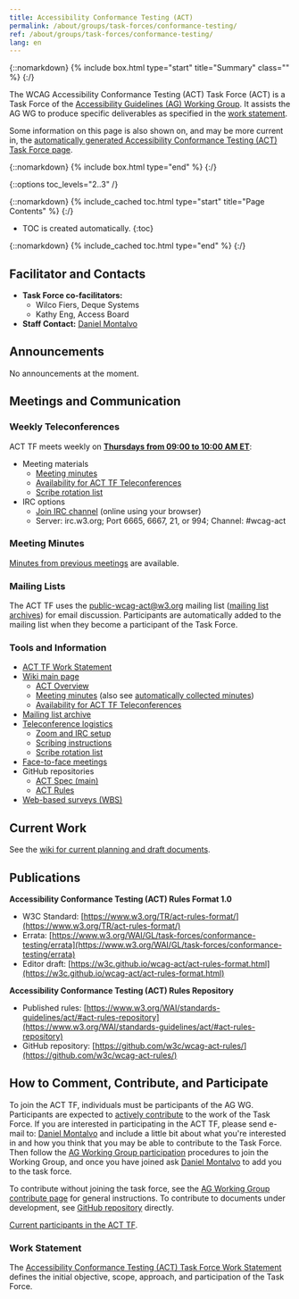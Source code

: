 ```yaml
---
title: Accessibility Conformance Testing (ACT)
permalink: /about/groups/task-forces/conformance-testing/
ref: /about/groups/task-forces/conformance-testing/
lang: en
---
```


{::nomarkdown}
{% include box.html type="start" title="Summary" class="" %}
{:/}

The WCAG Accessibility Conformance Testing (ACT) Task Force (ACT) is a Task Force of the [Accessibility Guidelines (AG) Working Group](/about/groups/agwg/). It assists the AG WG to produce specific deliverables as specified in the [work statement](/about/groups/task-forces/conformance-testing/work-statement/).

Some information on this page is also shown on, and may be more current in, the [automatically generated Accessibility Conformance Testing (ACT) Task Force page](https://www.w3.org/groups/tf/wcag-act).

{::nomarkdown}
{% include box.html type="end" %}
{:/}

{::options toc_levels="2..3" /}

{::nomarkdown}
{% include_cached toc.html type="start" title="Page Contents" %}
{:/}

-   TOC is created automatically.
{:toc}

{::nomarkdown}
{% include_cached toc.html type="end" %}
{:/}

## Facilitator and Contacts

- **Task Force co-facilitators:**
    - Wilco Fiers, Deque Systems
    - Kathy Eng, Access Board
- **Staff Contact:** [Daniel Montalvo](https://www.w3.org/People/#dmontalvo)

## Announcements

No announcements at the moment.

## Meetings and Communication

### Weekly Teleconferences

ACT TF meets weekly on **[Thursdays from 09:00 to 10:00 AM ET](https://www.timeanddate.com/worldclock/fixedtime.html?iso=20230330T09&p1=43&ah=1)**:

- Meeting materials
    - [Meeting minutes](https://www.w3.org/WAI/GL/task-forces/conformance-testing/wiki/Meeting_Minutes)
    - [Availability for ACT TF Teleconferences](https://www.w3.org/2002/09/wbs/93339/availability/)
    - [Scribe rotation list](https://www.w3.org/WAI/GL/task-forces/conformance-testing/wiki/Scribe_Rotation_List)
- IRC options
    - [Join IRC channel](http://irc.w3.org/?channels=#wcag-act) (online using your browser)
    - Server: irc.w3.org; Port 6665, 6667, 21, or 994; Channel: #wcag-act

### Meeting Minutes

[Minutes from previous meetings](https://www.w3.org/WAI/GL/task-forces/conformance-testing/wiki/Meeting_Minutes) are available.

### Mailing Lists

The ACT TF uses the public-wcag-act@w3.org mailing list ([mailing list archives](http://lists.w3.org/Archives/Public/public-wcag-act/)) for email discussion. Participants are automatically added to the mailing list when they become a participant of the Task Force.

### Tools and Information

- [ACT TF Work Statement](/about/groups/task-forces/conformance-testing/work-statement/)
- [Wiki main page](https://www.w3.org/WAI/GL/task-forces/conformance-testing/wiki/)
    - [ACT Overview](https://www.w3.org/WAI/GL/task-forces/conformance-testing/wiki/ACT_Overview_-_What_is_ACT)
    - [Meeting minutes](https://www.w3.org/WAI/GL/task-forces/conformance-testing/wiki/Meeting_Minutes) (also see [automatically collected minutes](https://www.w3.org/WAI/GL/task-forces/conformance-testing/minutes))
    - [Availability for ACT TF Teleconferences](https://www.w3.org/2002/09/wbs/93339/availability/)
- [Mailing list archive](http://lists.w3.org/Archives/Public/public-wcag-act/)
- [Teleconference logistics](https://www.w3.org/WAI/GL/task-forces/conformance-testing/wiki/Teleconference_Logistics)
    - [Zoom and IRC setup](https://www.w3.org/WAI/GL/task-forces/conformance-testing/wiki/Zoom_and_IRC_Setup)
    - [Scribing instructions](https://www.w3.org/WAI/GL/task-forces/conformance-testing/wiki/Scribing_Instructions)
    - [Scribe rotation list](https://www.w3.org/WAI/GL/task-forces/conformance-testing/wiki/Scribe_Rotation_List)
- [Face-to-face meetings](https://www.w3.org/WAI/GL/task-forces/conformance-testing/wiki/Face-to-Face_Meetings)
- GitHub repositories
    - [ACT Spec (main)](https://github.com/w3c/wcag-act/)
    - [ACT Rules](https://github.com/w3c/wcag-act-rules/)
- [Web-based surveys (WBS)](https://www.w3.org/2002/09/wbs/93339/)

## Current Work

See the [wiki for current planning and draft documents](https://www.w3.org/WAI/GL/task-forces/conformance-testing/wiki/).

## Publications

**Accessibility Conformance Testing (ACT) Rules Format 1.0**

- W3C Standard: [https://www.w3.org/TR/act-rules-format/](https://www.w3.org/TR/act-rules-format/)
- Errata: [https://www.w3.org/WAI/GL/task-forces/conformance-testing/errata](https://www.w3.org/WAI/GL/task-forces/conformance-testing/errata)
- Editor draft: [https://w3c.github.io/wcag-act/act-rules-format.html](https://w3c.github.io/wcag-act/act-rules-format.html)

**Accessibility Conformance Testing (ACT) Rules Repository**

- Published rules: [https://www.w3.org/WAI/standards-guidelines/act/#act-rules-repository](https://www.w3.org/WAI/standards-guidelines/act/#act-rules-repository)
- GitHub repository: [https://github.com/w3c/wcag-act-rules/](https://github.com/w3c/wcag-act-rules/)

## How to Comment, Contribute, and Participate

To join the ACT TF, individuals must be participants of the AG WG. Participants are expected to [actively contribute](/about/groups/task-forces/conformance-testing/work-statement/#participation) to the work of the Task Force. If you are interested in participating in the ACT TF, please send e-mail to: [Daniel Montalvo](mailto:dmontalvo@w3.org?subject=ACT%20TF%20Enquiry) and include a little bit about what you're interested in and how you think that you may be able to contribute to the Task Force. Then follow the [AG Working Group participation](/about/groups/agwg/participate/) procedures to join the Working Group, and once you have joined ask [Daniel Montalvo](mailto:dmontalvo@w3.org) to add you to the task force.

To contribute without joining the task force, see the [AG Working Group contribute page](/about/groups/agwg/#how-to-comment-contribute-and-participate) for general instructions. To contribute to documents under development, see [GitHub repository](https://github.com/w3c/wcag-act/) directly.

[Current participants in the ACT TF](https://www.w3.org/2000/09/dbwg/details?group=93339&public=1).

### Work Statement

The [Accessibility Conformance Testing (ACT) Task Force Work Statement](/about/groups/task-forces/conformance-testing/work-statement/) defines the initial objective, scope, approach, and participation of the Task Force.